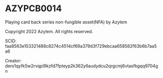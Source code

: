 # AZYPCB0014
Playing card back series non-fungible asset(NFA) by Azylem

Copyright 2022 Azylem. All rights reserved.

SCID: faa8563e153321488c8274c4514cf69a379d3f729ebcaa658582f63b6b7aa5a6

Creator: dero1qyfk5w2rvqpl9kzfd7fpteyp2k362y6audydcu2qrgcmj6vtasfkgqq9704gn
